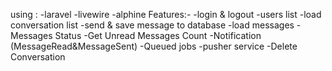 using :
-laravel
-livewire
-alphine
Features:-
-login & logout
-users list
-load conversation list
-send & save message to database
-load messages
-Messages Status
-Get Unread Messages Count
-Notification (MessageRead&MessageSent)
-Queued jobs
-pusher service
-Delete Conversation
